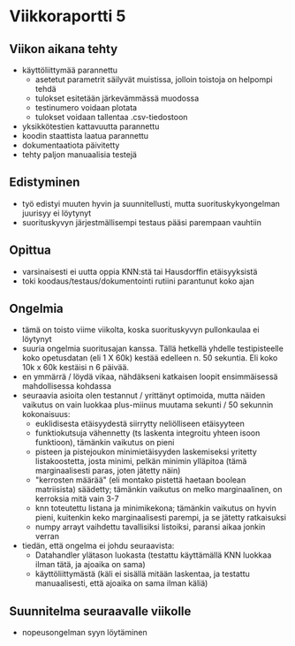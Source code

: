 # Viikkoraportti 5

## Viikon aikana tehty
- käyttöliittymää parannettu
    - asetetut parametrit säilyvät muistissa, jolloin toistoja on helpompi tehdä
    - tulokset esitetään järkevämmässä muodossa
    - testinumero voidaan plotata
    - tulokset voidaan tallentaa .csv-tiedostoon
- yksikkötestien kattavuutta parannettu
- koodin staattista laatua parannettu
- dokumentaatiota päivitetty
- tehty paljon manuaalisia testejä

## Edistyminen
- työ edistyi muuten hyvin ja suunnitellusti, mutta suorituskykyongelman juurisyy ei löytynyt
- suorituskyvyn järjestmällisempi testaus pääsi parempaan vauhtiin

## Opittua
- varsinaisesti ei uutta oppia KNN:stä tai Hausdorffin etäisyyksistä
- toki koodaus/testaus/dokumentointi rutiini parantunut koko ajan

## Ongelmia
- tämä on toisto viime viikolta, koska suorituskyvyn pullonkaulaa ei löytynyt
- suuria ongelmia suoritusajan kanssa. Tällä hetkellä yhdelle testipisteelle koko opetusdatan (eli 1 X 60k) kestää edelleen n. 50 sekuntia. Eli koko 10k x 60k kestäisi n 6 päivää. 
- en ymmärrä / löydä vikaa, nähdäkseni katkaisen loopit ensimmäisessä mahdollisessa kohdassa
- seuraavia asioita olen testannut / yrittänyt optimoida, mutta näiden vaikutus on vain luokkaa plus-miinus muutama sekunti / 50 sekunnin kokonaisuus:
    - euklidisesta etäisyydestä siirrytty neliölliseen etäisyyteen
    - funktiokutsuja vähennetty (ts laskenta integroitu yhteen isoon funktioon), tämänkin vaikutus on pieni
    - pisteen ja pistejoukon minimietäisyyden laskemiseksi yritetty listakoostetta, josta minimi, pelkän minimin ylläpitoa (tämä marginaalisesti paras, joten jätetty näin)
    - "kerrosten määrää" (eli montako pistettä haetaan boolean matriisista) säädetty; tämänkin vaikutus on melko marginaalinen, on kerroksia mitä vain 3-7
    - knn toteutettu listana ja minimikekona; tämänkin vaikutus on hyvin pieni, kuitenkin keko marginaalisesti parempi, ja se jätetty ratkaisuksi
    - numpy arrayt vaihdettu tavallisiksi listoiksi, paransi aikaa jonkin verran
- tiedän, että ongelma ei johdu seuraavista:
    - Datahandler ylätason luokasta (testattu käyttämällä KNN luokkaa ilman tätä, ja ajoaika on sama)
    - käyttöliittymästä (käli ei sisällä mitään laskentaa, ja testattu manuaalisesti, että ajoaika on sama ilman käliä)

## Suunnitelma seuraavalle viikolle
- nopeusongelman syyn löytäminen







